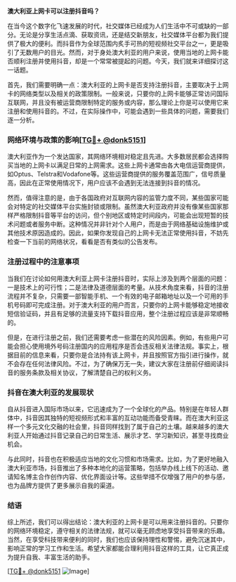 **澳大利亚上网卡可以注册抖音吗？**

在当今这个数字化飞速发展的时代，社交媒体已经成为人们生活中不可或缺的一部分。无论是分享生活点滴、获取资讯，还是结交新朋友，社交媒体平台都为我们提供了极大的便利。而抖音作为全球范围内炙手可热的短视频社交平台之一，更是吸引了无数用户的目光。然而，对于身处澳大利亚的用户来说，使用当地的上网卡能否顺利注册并使用抖音，却是一个常常被提起的问题。今天，我们就来详细探讨这一话题。

首先，我们需要明确一点：澳大利亚的上网卡是否支持注册抖音，主要取决于上网卡的网络类型以及相关的政策限制。一般来说，只要你的上网卡能够正常访问国际互联网，并且没有被运营商限制特定的服务或内容，那么理论上你是可以使用它来注册和使用抖音的。不过，在实际操作中，可能会遇到一些具体的问题，需要我们逐一分析。

### 网络环境与政策的影响[[TG💪+ @donk5151](https://t.me/s/donk5151)]

澳大利亚作为一个发达国家，其网络环境相对稳定且先进。大多数居民都会选择购买当地的上网卡以满足日常的上网需求。这些上网卡通常由各大电信运营商提供，如Optus、Telstra和Vodafone等。这些运营商提供的服务覆盖范围广，信号质量高，因此在正常使用情况下，用户应该不会遇到无法连接到抖音的情况。

然而，值得注意的是，由于各国政府对互联网内容的监管力度不同，某些国家可能会对特定的社交媒体平台实施封锁或限制。虽然澳大利亚政府并没有像某些国家那样严格限制抖音等平台的访问，但个别地区或特定时间段内，可能会出现短暂的技术问题或者服务中断。这种情况并非针对个人用户，而是由于网络基础设施维护或其他技术原因造成的。因此，如果你发现自己的上网卡无法正常使用抖音，不妨先检查一下当前的网络状况，看看是否有类似的公告发布。

### 注册过程中的注意事项

当我们在讨论如何用澳大利亚上网卡注册抖音时，实际上涉及到两个层面的问题：一是技术上的可行性；二是法律及道德层面的考量。从技术角度来看，抖音的注册流程并不复杂，只需要一部智能手机、一个有效的电子邮箱地址以及一个可用的手机号码即可完成注册。对于澳大利亚的用户而言，只要你的上网卡能够稳定地接收短信验证码，并且有足够的流量支持下载抖音应用，整个注册过程应该是非常顺畅的。

但是，在进行注册之前，我们还需要考虑一些潜在的风险因素。例如，有些用户可能会担心使用境外号码注册国内的应用程序是否会违反相关法律法规。事实上，根据目前的信息来看，只要你是合法持有该上网卡，并且按照官方指引进行操作，就不会存在任何法律风险。不过，为了确保万无一失，建议大家在注册前仔细阅读抖音的服务条款及相关协议，了解清楚自己的权利义务。

### 抖音在澳大利亚的发展现状

自从抖音进入国际市场以来，它迅速成为了一个全球化的产品。特别是在年轻人群体中，抖音因其独特的短视频形式和丰富的互动功能而备受青睐。而在澳大利亚这样一个多元文化交融的社会里，抖音同样找到了属于自己的土壤。越来越多的澳大利亚人开始通过抖音记录自己的日常生活、展示才艺、学习新知识，甚至寻找商业机会。

与此同时，抖音也在积极适应当地的文化习惯和市场需求。比如，为了更好地融入澳大利亚市场，抖音推出了多种本地化的运营策略，包括举办线上线下的活动、邀请知名博主合作创作内容、优化界面设计等。这些举措不仅增强了用户的参与感，也为品牌方提供了更多展示自我的渠道。

### 结语

综上所述，我们可以得出结论：澳大利亚的上网卡是可以用来注册抖音的。只要你的网络环境稳定，遵守相关的法律法规，就可以毫无顾虑地享受抖音带来的乐趣。当然，在享受科技带来便利的同时，我们也应该保持理性和警惕，避免沉迷其中，影响正常的学习工作和生活。希望大家都能合理利用抖音这样的工具，让它真正成为提升自我、丰富生活的助手。

[[TG💪+ @donk5151](https://t.me/s/donk5151) ![Image](https://i.postimg.cc/rwNCRYN7/Snipaste-2025-04-30-17-27-05.png)]